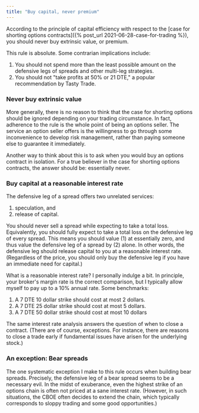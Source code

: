 ```yaml
---
title: "Buy capital, never premium"
---
```


According to the principle of capital efficiency with respect to the [case for shorting options contracts]({% post_url 2021-06-28-case-for-trading %}), you should never buy extrinsic value, or premium.

This rule is absolute. Some contrarian implications include:

1. You should not spend more than the least possible amount on the defensive legs of spreads and other multi-leg strategies.
2. You should not "take profits at 50% or 21 DTE," a popular recommendation by Tasty Trade.



### Never buy extrinsic value

More generally, there is no reason to think that the case for shorting options should be ignored depending on your trading circumstance. In fact, adherence to the rule is the whole point of being an options seller. The service an option seller offers is the willingness to go through some inconvenience to develop risk management, rather than paying someone else to guarantee it immediately.

Another way to think about this is to ask when you would buy an options contract in isolation. For a true believer in the case for shorting options contracts, the answer should be: essentially never.


### Buy capital at a reasonable interest rate

The defensive leg of a spread offers two unrelated services: 

1. speculation, and
2. release of capital.

You should never sell a spread while expecting to take a total loss. Equivalently, you should fully expect to take a total loss on the defensive leg of every spread. This means you should value (1) at essentially zero, and thus value the defensive leg of a spread by (2) alone. In other words, the defensive leg should release capital to you at a reasonable interest rate. (Regardless of the price, you should only buy the defensive leg if you have an immediate need for capital.)

What is a reasonable interest rate? I personally indulge a bit. In principle, your broker's margin rate is the correct comparison, but I typically allow myself to pay up to a 10% annual rate. Some benchmarks:

1. A 7 DTE 10 dollar strike should cost at most 2 dollars.
2. A 7 DTE 25 dollar strike should cost at most 5 dollars.
3. A 7 DTE 50 dollar strike should cost at most 10 dollars

The same interest rate analysis answers the question of when to close a contract. (There are of course, exceptions. For instance, there are reasons to close a trade early if fundamental issues have arisen for the underlying stock.)


### An exception: Bear spreads

The one systematic exception I make to this rule occurs when building bear spreads. Precisely, the defensive leg of a bear spread seems to be a necessary evil. In the midst of exuberance, even the highest strike of an options chain is often not priced at a sane interest rate. (However, in such situations, the CBOE often decides to extend the chain, which typically corresponds to sloppy trading and some good opportunities.)

